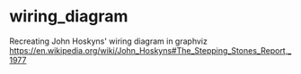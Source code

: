 # wiring_diagram

Recreating John Hoskyns' wiring diagram in graphviz https://en.wikipedia.org/wiki/John_Hoskyns#The_Stepping_Stones_Report,_1977
